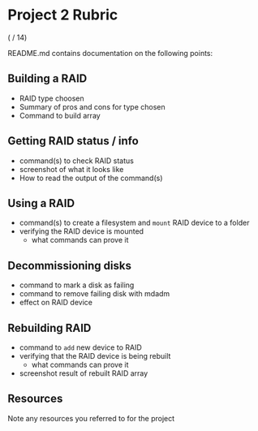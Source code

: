 # Project 2 Rubric

( / 14)

README.md contains documentation on the following points:

## Building a RAID

- RAID type choosen
- Summary of pros and cons for type chosen
- Command to build array

## Getting RAID status / info

- command(s) to check RAID status
- screenshot of what it looks like
- How to read the output of the command(s)

## Using a RAID

- command(s) to create a filesystem and `mount` RAID device to a folder
- verifying the RAID device is mounted
  - what commands can prove it

## Decommissioning disks

- command to mark a disk as failing
- command to remove failing disk with mdadm
- effect on RAID device

## Rebuilding RAID

- command to `add` new device to RAID
- verifying that the RAID device is being rebuilt
  - what commands can prove it
- screenshot result of rebuilt RAID array

## Resources

Note any resources you referred to for the project

